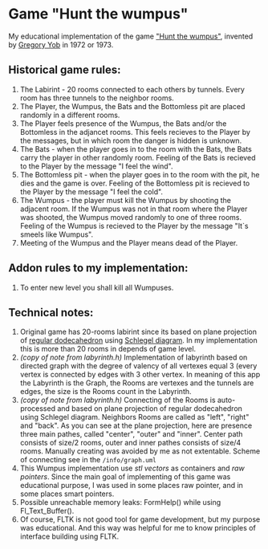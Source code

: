 # Game "Hunt the wumpus"

My educational implementation of the game ["Hunt the wumpus"](https://en.wikipedia.org/wiki/Hunt_the_Wumpus), invented by [Gregory Yob](https://en.wikipedia.org/wiki/Gregory_Yob) in 1972 or 1973. 

## Historical game rules:

1. The Labirint - 20 rooms connected to each others by tunnels. Every room has three tunnels to the neighbor rooms.
2. The Player, the Wumpus, the Bats and the Bottomless pit are placed randomly in a different rooms.
3. The Player feels presence of the Wumpus, the Bats and/or the Bottomless in the adjancet rooms. This feels recieves to the Player by the messages, but in which room the danger is hidden is unknown.
4. The Bats - when the player goes in to the room with the Bats, the Bats carry the player in other randomly room. Feeling of the Bats is recieved to the Player by the message "I feel the wind".
5. The Bottomless pit - when the player goes in to the room with the pit, he dies and the game is over. Feeling of the Bottomless pit is recieved to the Player by the message "I feel the cold".
6. The Wumpus - the player must kill the Wumpus by shooting the adjacent room. If the Wumpus was not in that room where the Player was shooted, the Wumpus moved randomly to one of three rooms. Feeling of the Wumpus is recieved to the Player by the message "It`s smeels like Wumpus".
7. Meeting of the Wumpus and the Player means dead of the Player.

## Addon rules to my implementation:

1. To enter new level you shall kill all Wumpuses.

## Technical notes:

1. Original game has 20-rooms labirint since its based on plane projection of [regular dodecahedron](https://en.wikipedia.org/wiki/Regular_dodecahedron) using [Schlegel diagram](https://en.wikipedia.org/wiki/Schlegel_diagram). In my implementation this is more than 20 rooms in depends of game level.
2. *(copy of note from labyrinth.h)* Implementation of labyrinth based on directed graph with the degree of valency of all vertexes equal 3 (every vertex is connected by edges with 3 other vertex. In meaning of this app the Labyrinth is the Graph, the Rooms are vertexes and the tunnels are edges, the size is the Rooms count in the Labyrinth.
3. *(copy of note from labyrinth.h)* Connecting of the Rooms is auto-processed and based on plane projection of regular dodecahedron using Schlegel diagram. Neighbors Rooms are called as "left", "right" and "back". As you can see at the plane projection, here are presence three main pathes, called "center", "outer" and "inner". Center path consists of size/2 rooms, outer and inner pathes consists of size/4 rooms. Manually creating was avoided by me as not extentable. Scheme of connecting see in the `/info/graph.uml`
4. This Wumpus implementation use *stl vectors* as containers and *raw pointers*. Since the main goal of implementing of this game was educational purpose, I was used in some places raw pointer, and in some places smart pointers.
5. Possible unreachable memory leaks: FormHelp() while using Fl_Text_Buffer().
6. Of course, FLTK is not good tool for game development, but my purpose was educational. And this way was helpful for me to know principles of interface building using FLTK.